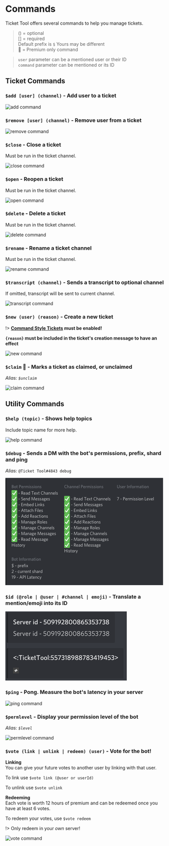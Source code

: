 # Commands
Ticket Tool offers several commands to help you manage tickets.

>() = optional  
>[] = required  
> Default prefix is `$` Yours may be different  
> 💎 = Premium only command

> `user` parameter can be a mentioned user or their ID  
> `command` parameter can be mentioned or its ID

## Ticket Commands
### `$add [user] (channel)` - Add user to a ticket

![add command](_media/add.png)

### `$remove [user] (channel)` - Remove user from a ticket

![remove command](_media/remove.png)

### `$close` - Close a ticket

Must be run in the ticket channel.

![close command](_media/close.png)

### `$open` - Reopen a ticket

Must be run in the ticket channel.

![open command](_media/open.png)

### `$delete` - Delete a ticket

Must be run in the ticket channel.

![delete command](_media/delete.png)

### `$rename` - Rename a ticket channel

Must be run in the ticket channel.

![rename command](_media/rename.png)

### `$transcript (channel)` - Sends a transcript to optional channel

If omitted, transcript will be sent to current channel.  

![transcript command](_media/transcript.png)

### `$new (user) (reason)` - Create a new ticket

!> **[Command Style Tickets]() must be enabled!**

**`{reason}` must be included in the ticket's creation message to have an effect**

![new command](_media/new.png)

### `$claim` 💎 - Marks a ticket as claimed, or unclaimed

*Alias: `$unclaim`*

![claim command](_media/claim.png)

## Utility Commands
### `$help (topic)` - Shows help topics

Include topic name for more help.

![help command](_media/help.png)

### `$debug` - Sends a DM with the bot's permissions, prefix, shard and ping

*Alias:* `@Ticket Tool#4843 debug`

![debug command](_media/debug.png)

### `$id (@role | @user | #channel | emoji)` - Translate a mention/emoji into its ID

![id command](_media/id.png)

### `$ping` - Pong. Measure the bot's latency in your server

![ping command](_media/ping.png)

### `$permlevel` - Display your permission level of the bot

*Alias: `$level`*

![permlevel command](_media/permlevel.png)

### `$vote (link | unlink | redeem) (user)` - Vote for the bot!

**Linking**  
You can give your future votes to another user by linking with that user.

To link use `$vote link (@user or userId)`

To unlink use `$vote unlink`


**Redeeming**  
Each vote is worth 12 hours of premium and can be redeemed once you have at least 6 votes.

To redeem your votes, use `$vote redeem`

!> Only redeem in your _own_ server!

![vote command](_media/vote.png)